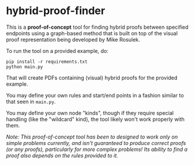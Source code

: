 # hybrid-proof-finder

This is a **proof-of-concept** tool for finding hybrid proofs between specified endpoints using a graph-based
method that is built on top of the visual proof representation being developed by Mike Rosulek.

To run the tool on a provided example, do:

```
pip install -r requirements.txt
python main.py
```

That will create PDFs containing (visual) hybrid proofs for the provided example.

You may define your own rules and start/end points in a fashion similar to that seen in `main.py`.

You may define your own node "kinds", though if they require special handling (like the "wildcard" kind), the tool likely won't work properly with them.

*Note: This proof-of-concept tool has been to designed to work only on simple problems currently, and isn't guaranteed to produce correct proofs (or any proofs), particularly for more complex problems! Its ability to find a proof also depends on the rules provided to it.* 